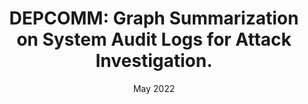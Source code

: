 ---
title: "DEPCOMM: Graph Summarization on System Audit Logs for Attack Investigation."
authors: Zhiqiang Xu, Pengcheng Fang, <b>Changlin Liu</b>, Xusheng Xiao, Yu Wen, Dan Meng
collection: publications
# permalink: /publication/2010-10-01-paper-title-number-2
excerpt: 'A graph summarization approach that generates a summary graph from a dependency graph by partitioning a large graph into process-centric communities and presenting summaries for each community.'
date: May 2022
venue: 'In Preceedings of the 43th IEEE Symposium on Security and Privacy (IEEE S&P 2022)'
location: San Diego
paperurl: 'https://www.computer.org/csdl/proceedings-article/sp/2022/131600a070/1wKCe3iwnyE'
#citation: 'Your Name, You. (2009). &quot;Paper Title Number 1.&quot; <i>Journal 1</i>. 1(1).'
---